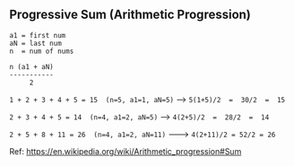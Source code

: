 ## Progressive Sum (Arithmetic Progression)

```
a1 = first num
aN = last num
n  = num of nums

n (a1 + aN)
-----------
     2
```

`1 + 2 + 3 + 4 + 5 = 15  (n=5, a1=1, aN=5)` --> `5(1+5)/2  =  30/2  =  15`

`2 + 3 + 4 + 5 = 14  (n=4, a1=2, aN=5)` --> `4(2+5)/2  =  28/2  =  14`

`2 + 5 + 8 + 11 = 26  (n=4, a1=2, aN=11)` ---> `4(2+11)/2 = 52/2 = 26`



Ref: https://en.wikipedia.org/wiki/Arithmetic_progression#Sum